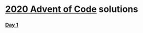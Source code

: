 # [2020 Advent of Code](https://adventofcode.com/2020) solutions

### [Day 1](https://adventofcode.com/2020/day/1)
